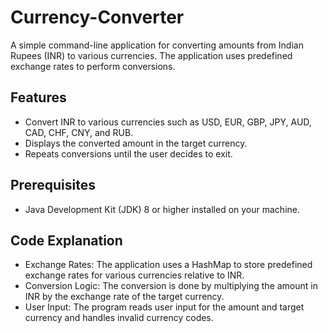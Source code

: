 # Currency-Converter

A simple command-line application for converting amounts from Indian Rupees (INR) to various currencies. The application uses predefined exchange rates to perform conversions.

## Features

- Convert INR to various currencies such as USD, EUR, GBP, JPY, AUD, CAD, CHF, CNY, and RUB.
- Displays the converted amount in the target currency.
- Repeats conversions until the user decides to exit.

## Prerequisites

- Java Development Kit (JDK) 8 or higher installed on your machine.

## Code Explanation

- Exchange Rates: The application uses a HashMap to store predefined exchange rates for various currencies relative to INR.
- Conversion Logic: The conversion is done by multiplying the amount in INR by the exchange rate of the target currency.
- User Input: The program reads user input for the amount and target currency and handles invalid currency codes.
